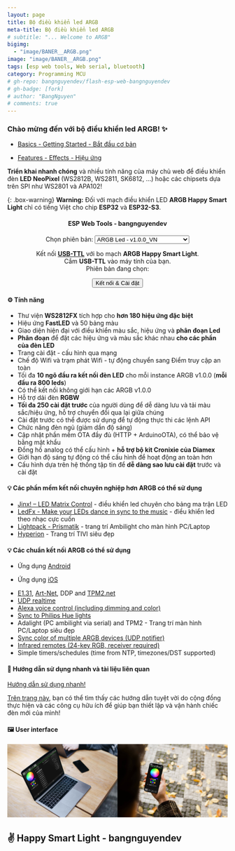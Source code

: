 ```yaml
---
layout: page
title: Bộ điều khiển led ARGB
meta-title: Bộ điều khiển led ARGB
# subtitle: "... Welcome to ARGB"
bigimg:
  - "image/BANER__ARGB.png"
image: "image/BANER__ARGB.png"
tags: [esp web tools, Web serial, bluetooth]
category: Programming MCU
# gh-repo: bangnguyendev/flash-esp-web-bangnguyendev
# gh-badge: [fork]
# author: "BangNguyen"
# comments: true
---
```


### Chào mừng đến với bộ điều khiển led ARGB! ✨

- [Basics - Getting Started - Bắt đầu cơ bản](basics/getting-started)

- [Features - Effects - Hiệu ứng](features/effects) 

**Triển khai nhanh chóng** và nhiều tính năng của máy chủ web để điều khiển đèn **LED NeoPixel** (WS2812B, WS2811, SK6812, ...) hoặc các chipsets dựa trên SPI như WS2801 và APA102!

{: .box-warning}
**Warning:** Đối với mạch điều khiển LED **ARGB Happy Smart Light** chỉ có tiếng Việt cho chip **ESP32** và **ESP32-S3**.

<!-- Sử dụng cho button class="action action--button" -->
<link rel="stylesheet" href="/dist/css/main-bio.css"> 
<div style="text-align: center;">
  <h4>ESP Web Tools - bangnguyendev</h4>
  <!-- Lựa chọn các option -->
  <div>
    <label for="optiongroup">Chọn phiên bản:</label>
    <select id="optiongroup">
      <optgroup label="ARGB Led tiếng Việt">
        <option value="/dist/json/manifest_ESP8266_ESP32_ARGB_VN.json">ARGB Led - v1.0.0_VN</option>
      </optgroup>
      <optgroup label="ARGB Led">
        <option value="/dist/json/manifest_ESP8266_ESP32_ARGB.json">ARGB Led - v1.0.0</option>
     </optgroup>
      <optgroup label="Example ESP Web Tools - OTA">
        <option value="/dist/json/manifest_ESP8266_ESP32.json">ESP Web Tools - OTA - v1.0.0</option>
      </optgroup>
    </select>
  </div>

  Kết nối <a href="https://s.shopee.vn/4Aewn9TB7g"><b>USB-TTL</b></a> với bo mạch <b>ARGB Happy Smart Light</b>.<br> Cắm <b>USB-TTL</b> vào máy tính của bạn. <br>Phiên bản đang chọn: <span style="font-weight: bold;" id="verstr"></span><br>
  <!-- Button install ESP -->
  <esp-web-install-button id="espInstallButton">
  <button class="action action--button" slot="activate"><i class="fa fa-usb"></i><span class="action__text">Kết nối & Cài đặt</span></button>
  </esp-web-install-button>
</div>

#### ⚙️ Tính năng

- Thư viện **WS2812FX** tích hợp cho **hơn 180 hiệu ứng đặc biệt**
- Hiệu ứng **FastLED** và 50 bảng màu
- Giao diện hiện đại với điều khiển màu sắc, hiệu ứng và **phân đoạn Led**
- **Phân đoạn** để đặt các hiệu ứng và màu sắc khác nhau **cho các phần của đèn LED**
- Trang cài đặt - cấu hình qua mạng
- Chế độ Wifi và trạm phát Wifi - tự động chuyển sang Điểm truy cập an toàn
- Tối đa **10 ngõ đầu ra kết nối đèn LED** cho mỗi instance ARGB v1.0.0 (**mỗi đầu ra 800 leds**)
- Có thể kết nối không giới hạn các ARGB v1.0.0
- Hỗ trợ dải đèn **RGBW**
- **Tối đa 250 cài đặt trước** của người dùng để dễ dàng lưu và tải màu sắc/hiệu ứng, hỗ trợ chuyển đổi qua lại giữa chúng
- Cài đặt trước có thể được sử dụng để tự động thực thi các lệnh API
- Chức năng đèn ngủ (giảm dần độ sáng)
- Cập nhật phần mềm OTA đầy đủ (HTTP + ArduinoOTA), có thể bảo vệ bằng mật khẩu
- Đồng hồ analog có thể cấu hình + **hỗ trợ bộ kit Cronixie của Diamex**
- Giới hạn độ sáng tự động có thể cấu hình để hoạt động an toàn hơn
- Cấu hình dựa trên hệ thống tập tin để **dễ dàng sao lưu cài đặt** trước và cài đặt

<!-- - Native [Home-Assistant integration](https://www.home-assistant.io/integrations/wled/): [![Start native Homeassistant integration configuration](https://my.home-assistant.io/badges/config_flow_start.svg)](https://my.home-assistant.io/redirect/config_flow_start?domain=wled) -->

#### 💡 Các phần mềm kết nối chuyên nghiệp hơn ARGB có thể sử dụng
- [Jinx! – LED Matrix Control](https://live-leds.de/) - điều khiển led chuyên cho bảng ma trận LED
- [LedFx - Make your LEDs dance in sync to the music](https://www.ledfx.app/) - điều khiển led theo nhạc cực cuốn
- [Lightpack - Prismatik](https://github.com/psieg/Lightpack/releases) - trang trí Ambilight cho màn hình PC/Laptop
- [Hyperion](https://github.com/hyperion-project/hyperion.ng) - Trang trí TIVI siêu đẹp

#### 💡 Các chuẩn kết nối ARGB có thể sử dụng

<!-- - [ARGB app](https://github.com/Aircoookie/WLED-App) for [Android](https://play.google.com/store/apps/details?id=com.aircoookie.WLED) and [iOS](https://apps.apple.com/us/app/wled/id1475695033)
- Alternatively, ARGB Native app made by community member [Moustachauve](https://github.com/Moustachauve) -->
- Ứng dụng [Android](https://play.google.com/store/apps/details?id=ca.cgagnier.wlednativeandroid) 
<!-- - [[Source]((https://github.com/Moustachauve/WLED-Native-Android))] -->
- Ứng dụng [iOS](https://apps.apple.com/us/app/wled-native/id6446207239) 
<!-- - [[Source]((https://github.com/Moustachauve/WLED-Native-iOS/))] -->
<!-- - [JSON](interfaces/json-api) and [HTTP request](interfaces/http-api) APIs   -->
<!-- - [MQTT](interfaces/mqtt)   -->
<!-- - [Blynk IoT](interfaces/blynk)   -->
- [E1.31](interfaces/e1.31-dmx), [Art-Net](interfaces/e1.31-dmx), DDP and [TPM2.net](interfaces/udp-realtime)
- [UDP realtime](interfaces/udp-realtime)
- [Alexa voice control (including dimming and color)](/advanced/remote-access-ifttt)
- [Sync to Philips Hue lights](interfaces/philips-hue)
- Adalight (PC ambilight via serial) and TPM2  - Trang trí màn hình PC/Laptop siêu đẹp
- [Sync color of multiple ARGB devices (UDP notifier)](interfaces/udp-notifier)
- [Infrared remotes (24-key RGB, receiver required)](interfaces/infrared)
- Simple timers/schedules (time from NTP, timezones/DST supported)  

#### 📲 Hướng dẫn sử dụng nhanh và tài liệu liên quan

[Hướng dẫn sử dụng nhanh!](basics/getting-started)

[Trên trang này](basics/tutorials), bạn có thể tìm thấy các hướng dẫn tuyệt vời do cộng đồng thực hiện và các công cụ hữu ích để giúp bạn thiết lập và vận hành chiếc đèn mới của mình!

#### 🖼️ User interface

<img src="assets/images/ui/headers/macbook-pro-space-gray-on-the-wooden-table.jpg" width="50%"><img src="assets/images/ui/headers/walking-with-iphone-x.jpg" width="50%">

<!-- #### 💾 Compatible hardware

See [here](basics/compatible-hardware)! -->

<!-- #### ✌️ Other

Licensed under the MIT license   -->

## ✌️ Happy Smart Light - bangnguyendev


<script>
document.addEventListener("DOMContentLoaded", function() {
  var optiongroup = document.getElementById("optiongroup");
  var espButton = document.getElementById("espInstallButton");
  

  
  // Thiết lập mặc định cho option đầu tiên
  espButton.setAttribute("manifest", optiongroup.options[0].value);
  document.getElementById('verstr').textContent = optiongroup.options[0].text;

  // Lắng nghe sự kiện khi người dùng thay đổi tùy chọn
  optiongroup.addEventListener("change", function() {
    var selectedManifest = this.value;
    
    if (!selectedManifest) {
      // Nếu không có tùy chọn nào được chọn, sử dụng tùy chọn đầu tiên
      espButton.setAttribute("manifest", optiongroup.options[0].value);
      document.getElementById('verstr').textContent = optiongroup.options[0].text;
    } else {
      // Sử dụng tùy chọn được chọn
      espButton.setAttribute("manifest", selectedManifest);
      document.getElementById('verstr').textContent = optiongroup.options[optiongroup.selectedIndex].text;
    }
  });
});
</script>

<script
  type="module"
  src="https://unpkg.com/flash-esp-web-bangnguyendev@1.0.1/dist/web/install-button.js?module">
</script>
